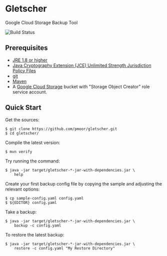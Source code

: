 Gletscher
=========

Google Cloud Storage Backup Tool

![Build Status](https://github.com/pmoor/gletscher/actions/workflows/maven.yml/badge.svg)

Prerequisites
-------------

* [JRE 1.8 or higher](https://java.com/download/)
* [Java Cryptography Extension (JCE) Unlimited Strength Jurisdiction Policy Files](http://www.oracle.com/technetwork/java/javase/downloads/jce8-download-2133166.html)
* [git](https://git-scm.com/downloads)
* [Maven](https://maven.apache.org/download.cgi)
* A [Google Cloud Storage](https://cloud.google.com/storage/) bucket with "Storage Object Creator" role service account.

Quick Start
-----------

Get the sources:
```
$ git clone https://github.com/pmoor/gletscher.git
$ cd gletscher/
```

Compile the latest version:
```
$ mvn verify
```

Try running the command:
```
$ java -jar target/gletscher-*-jar-with-dependencies.jar \
    help
```

Create your first backup config file by copying the sample and adjusting the relevant options:
```
$ cp sample-config.yaml config.yaml
$ ${EDITOR} config.yaml
```

Take a backup:
```
$ java -jar target/gletscher-*-jar-with-dependencies.jar \
    backup -c config.yaml
```

To restore the latest backup:
```
$ java -jar target/gletscher-*-jar-with-dependencies.jar \
    restore -c config.yaml "My Restore Directory"
```
